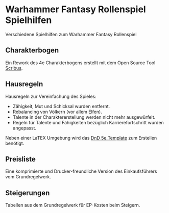 # Warhammer Fantasy Rollenspiel Spielhilfen

Verschiedene Spielhilfen zum Warhammer Fantasy Rollenspiel 

## Charakterbogen

Ein Rework des 4e Charakterbogens erstellt mit dem Open Source Tool [Scribus](https://www.scribus.net/).

## Hausregeln

Hausregeln zur Vereinfachung des Spieles:
 - Zähigkeit, Mut und Schicksal wurden entfernt.
 - Rebalancing von Völkern (vor allem Elfen).
 - Talente in der Charaktererstellung werden nicht mehr ausgewürfelt.
 - Regeln für Talente und Fähigkeiten bezüglich Karrierefortschritt wurden angepasst.

Neben einer LaTEX Umgebung wird das [DnD 5e Template](https://github.com/rpgtex/DND-5e-LaTeX-Template) zum Erstellen benötigt.

## Preisliste

Eine komprimierte und Drucker-freundliche Version des Einkaufsführers vom Grundregelwerk.

## Steigerungen

Tabellen aus dem Grundregelwerk für EP-Kosten beim Steigern.